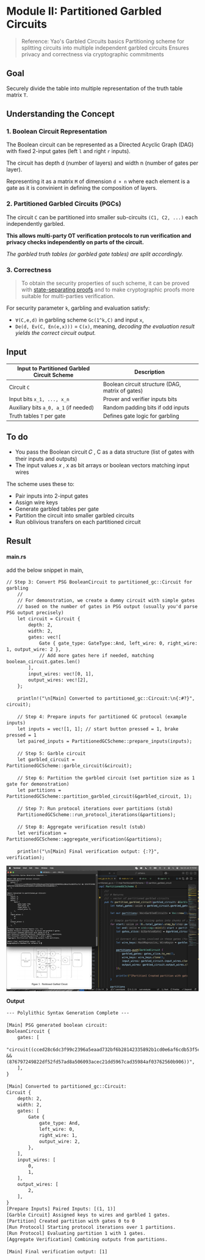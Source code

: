 # Module II: Partitioned Garbled Circuits

> Reference: Yao's Garbled Circuits basics
> Partitioning scheme for splitting circuits into multiple independent garbled circuits
> Ensures privacy and correctness via cryptographic commitments

## Goal

Securely divide the table into multiple representation of the truth table matrix `T`.

## Understanding the Concept

### 1. Boolean Circuit Representation

The Boolean circuit can be represented as a Directed Acyclic Graph (DAG) with fixed 2-input gates (left `l` and right `r` inputs).

The circuit has depth d (number of layers) and width n (number of gates per layer).

Representing it as a matrix `M` of dimension `d × n` where each element is a gate as it is convinient in defining the composition of layers.

### 2. Partitioned Garbled Circuits (PGCs)

The circuit `C` can be partitioned into smaller sub-circuits `(C1, C2, ...)` each independently garbled.

**This allows multi-party OT verification protocols to run verification and privacy checks independently on parts of the circuit.**

_The garbled truth tables (or garbled gate tables) are split accordingly._

### 3. Correctness

> To obtain the security properties of such scheme,
> it can be proved with [state-separating proofs](https://eprint.iacr.org/2021/1453.pdf) and
> to make cryptographic proofs more suitable for multi-parties verification.

For security parameter `k`, garbling and evaluation satisfy:

- `∀(C,e,d)` in garbling scheme `Gc(1^k,C)` and input `x`,
- `De(d, Ev(C, En(e,x)))` = `C(x)`,
  meaning, _decoding the evaluation result yields the correct circuit output._

## Input

| Input to Partitioned Garbled Circuit Scheme | Description                                      |
| ------------------------------------------- | ------------------------------------------------ |
| Circuit `C`                                 | Boolean circuit structure (DAG, matrix of gates) |
| Input bits `x_1, ..., x_n`                  | Prover and verifier inputs bits                  |
| Auxiliary bits `a_0, a_1` (if needed)       | Random padding bits if odd inputs                |
| Truth tables `T` per gate                   | Defines gate logic for garbling                  |

## To do

- You pass the Boolean circuit 𝐶 , C as a data structure (list of gates with their inputs and outputs)
- The input values 𝑥 , x as bit arrays or boolean vectors matching input wires

The scheme uses these to:

- Pair inputs into 2-input gates
- Assign wire keys
- Generate garbled tables per gate
- Partition the circuit into smaller garbled circuits
- Run oblivious transfers on each partitioned circuit

## Result

#### main.rs

add the below snippet in main,

```
// Step 3: Convert PSG BooleanCircuit to partitioned_gc::Circuit for garbling
    //
    // For demonstration, we create a dummy circuit with simple gates
    // based on the number of gates in PSG output (usually you'd parse PSG output precisely)
    let circuit = Circuit {
        depth: 2,
        width: 2,
        gates: vec![
            Gate { gate_type: GateType::And, left_wire: 0, right_wire: 1, output_wire: 2 },
            // Add more gates here if needed, matching boolean_circuit.gates.len()
        ],
        input_wires: vec![0, 1],
        output_wires: vec![2],
    };

    println!("\n[Main] Converted to partitioned_gc::Circuit:\n{:#?}", circuit);

    // Step 4: Prepare inputs for partitioned GC protocol (example inputs)
    let inputs = vec![1, 1]; // start button pressed = 1, brake pressed = 1
    let paired_inputs = PartitionedGCScheme::prepare_inputs(inputs);

    // Step 5: Garble circuit
    let garbled_circuit = PartitionedGCScheme::garble_circuit(&circuit);

    // Step 6: Partition the garbled circuit (set partition size as 1 gate for demonstration)
    let partitions = PartitionedGCScheme::partition_garbled_circuit(&garbled_circuit, 1);

    // Step 7: Run protocol iterations over partitions (stub)
    PartitionedGCScheme::run_protocol_iterations(&partitions);

    // Step 8: Aggregate verification result (stub)
    let verification = PartitionedGCScheme::aggregate_verification(&partitions);

    println!("\n[Main] Final verification output: {:?}", verification);
```

![Partitioned Garbled Circuit](assets/PartitionedGarbledCircuit.png)

**Output**

```
--- Polylithic Syntax Generation Complete ---

[Main] PSG generated boolean circuit:
BooleanCircuit {
    gates: [
        "circuit((cced28c6dc3f99c2396a5eaad732bf6b28142335892b1cd0e6af6cdb53f5ccfa) && (876797249822df52fd57ad8a506093acec21dd5967cad35984af03762560b906))",
    ],
}

[Main] Converted to partitioned_gc::Circuit:
Circuit {
    depth: 2,
    width: 2,
    gates: [
        Gate {
            gate_type: And,
            left_wire: 0,
            right_wire: 1,
            output_wire: 2,
        },
    ],
    input_wires: [
        0,
        1,
    ],
    output_wires: [
        2,
    ],
}
[Prepare Inputs] Paired Inputs: [(1, 1)]
[Garble Circuit] Assigned keys to wires and garbled 1 gates.
[Partition] Created partition with gates 0 to 0
[Run Protocol] Starting protocol iterations over 1 partitions.
[Run Protocol] Evaluating partition 1 with 1 gates.
[Aggregate Verification] Combining outputs from partitions.

[Main] Final verification output: [1]
```
